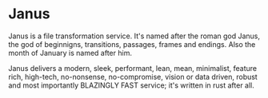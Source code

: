 # Janus
Janus is a file transformation service. It's named after the roman god Janus, the god of beginnigns, transitions, passages, frames and endings. Also the month of January is named after him.

Janus delivers a modern, sleek, performant, lean, mean, minimalist, feature rich, high-tech, no-nonsense, no-compromise, vision or data driven, robust and most importantly BLAZINGLY FAST service; it's written in rust after all.
